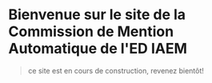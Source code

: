 # Bienvenue sur le site de la Commission de Mention Automatique de l'ED IAEM

> ce site est en cours de construction, revenez bientôt!
